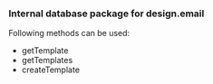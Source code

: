 ### Internal database package for design.email

Following methods can be used: 

- getTemplate
- getTemplates
- createTemplate